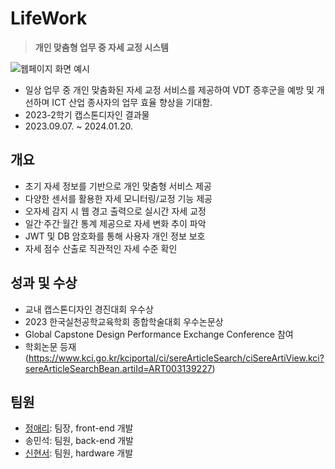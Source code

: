 # LifeWork
> **개인 맞춤형 업무 중 자세 교정 시스템**

![웹페이지 화면 예시](https://github.com/aeri123443/LifeWork/assets/93986687/733d0c7d-34b7-4f04-a986-0ced79fef762)

- 일상 업무 중 개인 맞춤화된 자세 교정 서비스를 제공하여 VDT 증후군을 예방 및 개선하며 ICT 산업 종사자의 업무 효율 향상을 기대함.
- 2023-2학기 캡스톤디자인 결과물
- 2023.09.07. ~ 2024.01.20.

## 개요

- 초기 자세 정보를 기반으로 개인 맞춤형 서비스 제공
- 다양한 센서를 활용한 자세 모니터링/교정 기능 제공
- 오자세 감지 시 웹 경고 출력으로 실시간 자세 교정
- 일간ˑ주간ˑ월간 통계 제공으로 자세 변화 추이 파악
- JWT 및 DB 암호화를 통해 사용자 개인 정보 보호
- 자세 점수 산출로 직관적인 자세 수준 확인

## 성과 및 수상

- 교내 캡스톤디자인 경진대회 우수상
- 2023 한국실천공학교육학회 종합학술대회 우수논문상
- Global Capstone Design Performance Exchange Conference 참여
- 학회논문 등재 (https://www.kci.go.kr/kciportal/ci/sereArticleSearch/ciSereArtiView.kci?sereArticleSearchBean.artiId=ART003139227)
  
## 팀원

- [정애리](https://github.com/aeri123443): 팀장, front-end 개발
- 송민석: 팀원, back-end 개발
- [신현서](https://github.com/Leafxi): 팀원, hardware 개발

